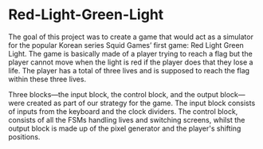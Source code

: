 # Red-Light-Green-Light
The goal of this project was to create a game that would act as a simulator for the popular
Korean series Squid Games’ first game: Red Light Green Light. The game is basically made of
a player trying to reach a flag but the player cannot move when the light is red if the player does
that they lose a life. The player has a total of three lives and is supposed to reach the flag within
these three lives. 

Three blocks—the input block, the control block, and the output block—were created as part of our strategy for the game. 
The input block consists of inputs from the keyboard and the clock dividers. The control block, consists of all the FSMs handling lives and switching screens, whilst the output block is made up of the pixel generator and the player's shifting positions.
